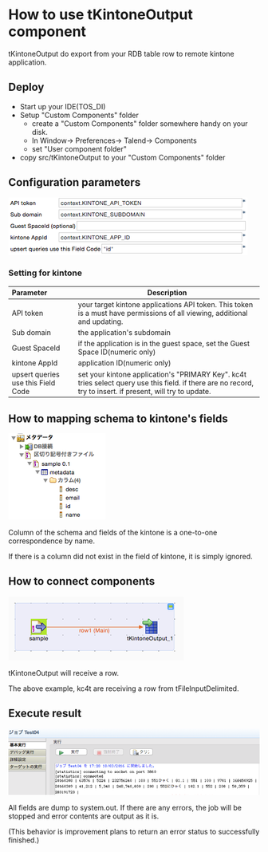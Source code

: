# How to use tKintoneOutput component

tKintoneOutput do export from your RDB table row to remote kintone application.

## Deploy

* Start up your IDE(TOS_DI)
* Setup "Custom Components" folder
    * create a "Custom Components" folder somewhere handy on your disk.
    * In Window-> Preferences-> Talend-> Components
    * set "User component folder"
* copy src/tKintoneOutput to your "Custom Components" folder

## Configuration parameters

![configuration](images/output-config.png)

### Setting for kintone

| Parameter | Description |
|:----------|-------------|
| API token | your target kintone applications API token. This token is a must have permissions of all viewing, additional and updating. |
| Sub domain | the application's subdomain |
| Guest SpaceId | if the application is in the guest space, set the Guest Space ID(numeric only) |
| kintone AppId | application ID(numeric only) |
| upsert queries use this Field Code | set your kintone application's "PRIMARY Key". kc4t tries select query use this field. if there are no record, try to insert. if present, will try to update. |


## How to mapping schema to kintone's fields

![schema](images/output-metadata.png)

Column of the schema and fields of the kintone is a one-to-one correspondence by name.

If there is a column did not exist in the field of kintone, it is simply ignored.

## How to connect components

![job](images/output-row.png)

tKintoneOutput will receive a row.

The above example, kc4t are receiving a row from tFileInputDelimited.

## Execute result

![dump](images/output-dump.png)

All fields are dump to system.out. If there are any errors, the job will be stopped and error contents are output as it is.

(This behavior is improvement plans to return an error status to successfully finished.)
